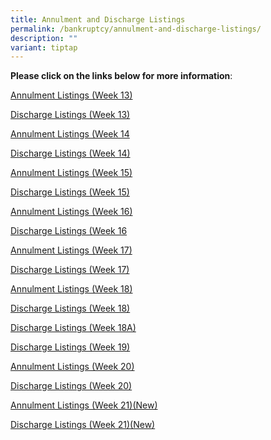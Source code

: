 ```yaml
---
title: Annulment and Discharge Listings
permalink: /bankruptcy/annulment-and-discharge-listings/
description: ""
variant: tiptap
---
```

<p><strong>Please click on the links below for more information</strong>:</p>
<p></p>
<p><a href="/files/Annulment &amp; Discharge Listings/Annulment_Listings__Week_13_.pdf" rel="noopener nofollow" target="_blank">Annulment Listings (Week 13)</a>
</p>
<p><a href="/files/Annulment &amp; Discharge Listings/Discharge_Listings__Week_13_.pdf" rel="noopener nofollow" target="_blank">Discharge Listings (Week 13)</a>
</p>
<p><a href="/files/Annulment &amp; Discharge Listings/Annulment_Listings__Week_14_.pdf" rel="noopener nofollow" target="_blank">Annulment Listings (Week 14</a>
</p>
<p><a href="/files/Annulment &amp; Discharge Listings/Discharge_Listings__Week_14_.pdf" rel="noopener nofollow" target="_blank">Discharge Listings (Week 14)</a>
</p>
<p><a href="/files/Annulment &amp; Discharge Listings/Annulment_Listings__Week_15_.pdf" rel="noopener nofollow" target="_blank">Annulment Listings (Week 15)</a>
</p>
<p><a href="/files/Annulment &amp; Discharge Listings/Discharge_Listings__Week_15_.pdf" rel="noopener nofollow" target="_blank">Discharge Listings (Week 15)</a>
</p>
<p><a href="/files/Annulment &amp; Discharge Listings/Annulment_Listings__Week_16_.pdf" rel="noopener nofollow" target="_blank">Annulment Listings (Week 16)</a>
</p>
<p><a href="/files/Annulment &amp; Discharge Listings/Discharge_Listings__Week_16_.pdf" rel="noopener nofollow" target="_blank">Discharge Listings (Week 16</a>
</p>
<p><a href="/files/Annulment &amp; Discharge Listings/Annulment_Listings__Week_17_.pdf" rel="noopener nofollow" target="_blank">Annulment Listings (Week 17)</a>
</p>
<p><a href="/files/Annulment &amp; Discharge Listings/Discharge_Listings__Week_17_.pdf" rel="noopener nofollow" target="_blank">Discharge Listings (Week 17)</a>
</p>
<p><a href="/files/Annulment &amp; Discharge Listings/Annulment_Listings__Week_18_.pdf" rel="noopener nofollow" target="_blank">Annulment Listings (Week 18)</a>
</p>
<p><a href="/files/Annulment &amp; Discharge Listings/Discharge_Listings__Week_18_.pdf" rel="noopener nofollow" target="_blank">Discharge Listings (Week 18)</a>
</p>
<p><a href="/files/Annulment &amp; Discharge Listings/Discharge_Listings__Week_18A_.pdf" rel="noopener nofollow" target="_blank">Discharge Listings (Week 18A)</a>
</p>
<p><a href="/files/Annulment &amp; Discharge Listings/Discharge_Listings__Week_19_.pdf" rel="noopener nofollow" target="_blank">Discharge Listings (Week 19)</a>
</p>
<p><a href="/files/Annulment &amp; Discharge Listings/Annulment_Listings__Week_20_.pdf" rel="noopener nofollow" target="_blank">Annulment Listings (Week 20)</a>
</p>
<p><a href="/files/Annulment &amp; Discharge Listings/Discharge_Listings__Week_20_.pdf" rel="noopener nofollow" target="_blank">Discharge Listings (Week 20)</a>
</p>
<p><a href="/files/Annulment &amp; Discharge Listings/Annulment_Listings__Week_21_.pdf" rel="noopener nofollow" target="_blank">Annulment Listings (Week 21)(New)</a>
</p>
<p><a href="/files/Annulment &amp; Discharge Listings/Discharge_Listings__Week_21_.pdf" rel="noopener nofollow" target="_blank">Discharge Listings (Week 21)(New)</a>
</p>
<p></p>